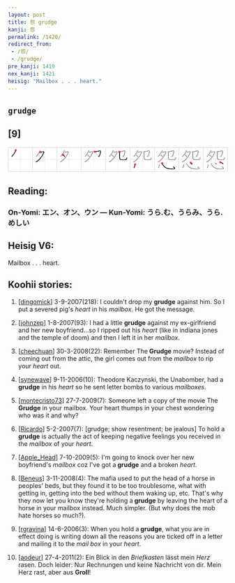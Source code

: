 ```yaml
---
layout: post
title: 怨 grudge
kanji: 怨
permalink: /1420/
redirect_from:
 - /怨/
 - /grudge/
pre_kanji: 1419
nex_kanji: 1421
heisig: "Mailbox . . . heart."
---
```


## `grudge`

## [9]

<div class="stroke"><img src="../images/E680A8.png" /></div>

## Reading:

### On-Yomi: エン、オン、ウン &mdash; Kun-Yomi: うら.む、うらみ、うら.めしい

## Heisig V6:

Mailbox . . . heart.

## Koohii stories:

1) [<a href="http://kanji.koohii.com/profile/dingomick">dingomick</a>] 3-9-2007(218): I couldn&#039;t drop my <strong>grudge</strong> against him. So I put a severed pig&#039;s <em>heart</em> in his <em>mailbox</em>. He got the message.

2) [<a href="http://kanji.koohii.com/profile/johnzep">johnzep</a>] 1-8-2007(93): I had a little <strong>grudge</strong> against my ex-girlfriend and her new boyfriend...so I ripped out his <em>heart</em> (like in indiana jones and the temple of doom) and then I left it in her <em>mailbox</em>.

3) [<a href="http://kanji.koohii.com/profile/cheechuan">cheechuan</a>] 30-3-2008(22): Remember The<strong> Grudge</strong> movie? Instead of coming out from the attic, the girl comes out from the <em>mailbox</em> to rip your <em>heart</em> out.

4) [<a href="http://kanji.koohii.com/profile/synewave">synewave</a>] 9-11-2006(10): Theodore Kaczynski, the Unabomber, had a<strong> grudge</strong> in his <em>heart</em> so he sent letter bombs to various <em>mailboxes</em>.

5) [<a href="http://kanji.koohii.com/profile/montecristo73">montecristo73</a>] 27-7-2009(7): Someone left a copy of the movie The<strong> Grudge</strong> in your mailbox. Your heart thumps in your chest wondering who was it and why?

6) [<a href="http://kanji.koohii.com/profile/Ricardo">Ricardo</a>] 5-2-2007(7): [grudge; show resentment; be jealous] To hold a <strong>grudge</strong> is actually the act of keeping negative feelings you received in the <em>mailbox</em> of your <em>heart</em>.

7) [<a href="http://kanji.koohii.com/profile/Apple_Head">Apple_Head</a>] 7-10-2009(5): I&#039;m going to knock over her new boyfriend&#039;s <em>mailbox</em> coz I&#039;ve got a<strong> grudge</strong> and a broken <em>heart</em>.

8) [<a href="http://kanji.koohii.com/profile/Beneus">Beneus</a>] 3-11-2008(4): The mafia used to put the head of a horse in peoples&#039; beds, but they found it to be too troublesome, what with getting in, getting into the bed without them waking up, etc. That&#039;s why they now let you know they&#039;re holding a<strong> grudge</strong> by leaving the heart of a horse in your mailbox instead. Much simpler. (But why does the mob hate horses so much?).

9) [<a href="http://kanji.koohii.com/profile/rgravina">rgravina</a>] 14-6-2006(3): When you hold a<strong> grudge</strong>, what you are in effect doing is writing down all the reasons you are ticked off in a letter and mailing it to the <em>mail box</em> in your <em>heart</em>.

10) [<a href="http://kanji.koohii.com/profile/aodeur">aodeur</a>] 27-4-2011(2): Ein Blick in den <em>Briefkasten</em> lässt mein <em>Herz</em> rasen. Doch leider: Nur Rechnungen und keine Nachricht von dir. Mein Herz rast, aber aus <strong>Groll</strong>!

